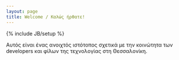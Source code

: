 ```yaml
---
layout: page
title: Welcome / Καλώς ήρθατε!
---
```

{% include JB/setup %}

Αυτός είναι ένας ανοιχτός ιστότοπος σχετικά με την κοινώτητα των developers και φίλων της τεχνολογίας στη Θεσσαλονίκη.

